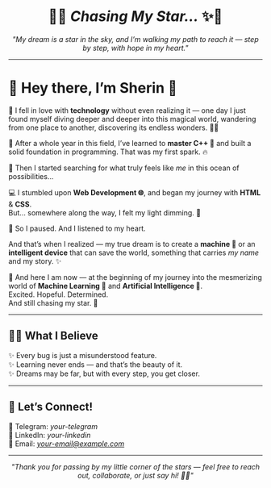 <div align="center">

# 🌟✨ *Chasing My Star…* ✨🌟  
*"My dream is a star in the sky, and I’m walking my path to reach it — step by step, with hope in my heart."*

</div>

---

# 🌸 Hey there, I’m **Sherin** 👋  

💖 I fell in love with **technology** without even realizing it — one day I just found myself diving deeper and deeper into this magical world, wandering from one place to another, discovering its endless wonders. 🌈✨  

📖 After a whole year in this field, I’ve learned to **master C++ 🔷** and built a solid foundation in programming. That was my first spark. 🔥  

🖤 Then I started searching for what truly feels like *me* in this ocean of possibilities…  

💻 I stumbled upon **Web Development 🌐**, and began my journey with **HTML** & **CSS**.  
But… somewhere along the way, I felt my light dimming. 🌙  

🌟 So I paused. And I listened to my heart.  

And that’s when I realized — my true dream is to create a **machine 🤖** or an **intelligent device** that can save the world, something that carries *my name* and my story. ✨  

🌸 And here I am now — at the beginning of my journey into the mesmerizing world of **Machine Learning 🧠** and **Artificial Intelligence 🤍**.  
Excited. Hopeful. Determined.  
And still chasing my star. 🌟  

---

## 🌙💫 What I Believe  

✨ Every bug is just a misunderstood feature.  
✨ Learning never ends — and that’s the beauty of it.  
✨ Dreams may be far, but with every step, you get closer.  

---

## 🌸 Let’s Connect!  
🌷 Telegram: *your-telegram*  
🌷 LinkedIn: *your-linkedin*  
🌷 Email: *your-email@example.com*

---

<div align="center">

*"Thank you for passing by my little corner of the stars — feel free to reach out, collaborate, or just say hi! 🌟💌"*

</div>
